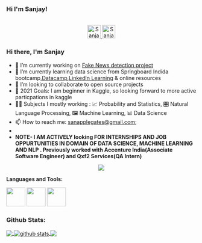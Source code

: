 
### 
### Hi I'm Sanjay!

<p align="center">
<br/>
<a href="https://www.linkedin.com/in/sanapplegates">
  <img alt="Sanjay's LinkdeIN" width="35px" src="https://image.flaticon.com/icons/svg/2111/2111465.svg" />
</a>
<a href="https://www.kaggle.com/sanapplegates">
  <img alt="Sanjay's Kaggle" width="35px" src="https://cdn3.iconfinder.com/data/icons/logos-and-brands-adobe/512/189_Kaggle-512.png" />
</a>

</p>

### Hi there, I'm Sanjay  

- 📖 I’m currently working on [Fake News detection project](https://github.com/sanapplegates/datascienceprojects/tree/master/NLP/Fake%20News)
- 📖 I’m currently learning data science from Springboard Indida bootcamp,[Datacamp](https://www.datacamp.org),[LinkedIn Learning](https://www.linkedin.com/learning/) & online resources
- 👯 I’m looking to collaborate to open source projects
- 🥅 2021 Goals: I am beginner in Kaggle, so looking forward to more active particpations in kaggle 
- 🤹🏽 Subjects I mostly working : 📈  Probability and Statistics, 🎛 Natural Language Processing, 🖼 Machine Learning, 📊 Data Science
- 📫 How to reach me: <sanapplegates@gmail.com>;
-
- <b>NOTE- I AM ACTIVELY looking FOR INTERNSHIPS AND JOB OPPURTUNITIES IN DOMAIN OF DATA SCIENCE, MACHINE LEARNING AND NLP . Previously worked with Accenture India(Associate Software Engineer) and Qxf2 Services(QA Intern)</b>

<p align="center">
  <img alig src="https://github-profile-trophy.vercel.app/?username=sanapplegates&column=6&rank=SSS,SS,S,AAA,AA,A,B,C" />
</p>


**Languages and Tools:**  

<code><img height="50" src="https://cdn.algorithmia.com/developers/images/language_logos/pytorch.png"></code> 
<code><img height="50" src="https://colab.research.google.com/img/colab_favicon_256px.png"></code>
<code><img height="50" src="https://image.flaticon.com/icons/svg/1680/1680899.svg"></code>


 

### Github Stats:

<a href="https://github.com/sanapplegates">
  <img align="center" src="https://github-readme-stats.vercel.app/api/top-langs/?username=sanapplegates&theme=light&hide_langs_below=1" />
</a>
<a href="https://github.com/sanapplegates">
 <img align="center" src="https://github-readme-stats.vercel.app/api?username=sanapplegates&show_icons=true&theme=light&line_height=27" alt="github stats"/>
</a>
<a href="https://github.com/sanapplegates">
 <img align="center" src="https://github-readme-stats.vercel.app/api/pin/?username=sanapplegates&repo=datascienceprojects&theme=light" />
</a>
